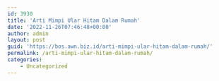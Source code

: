 ```yaml
---
id: 3930
title: 'Arti Mimpi Ular Hitam Dalam Rumah'
date: '2022-11-26T07:46:48+00:00'
author: admin
layout: post
guid: 'https://bos.awn.biz.id/arti-mimpi-ular-hitam-dalam-rumah/'
permalink: /arti-mimpi-ular-hitam-dalam-rumah/
categories:
    - Uncategorized
---
```


